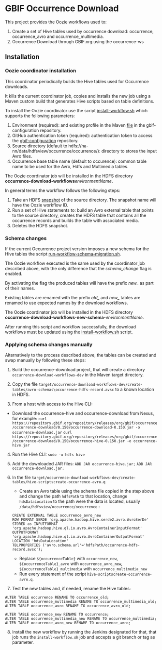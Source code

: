 # GBIF Occurrence Download

This project provides the Oozie workflows used to:

1. Create a set of Hive tables used by occurrence download: occurrence, occurrence_avro and occurrence_multimedia.
2. Occurrence Download through GBIF.org using the occurrence-ws

## Installation

### Oozie coordinator installation

This coordinator periodically builds the Hive tables used for Occurrence downloads.

It kills the current coordinator job, copies and installs the new job using a Maven custom build that generates Hive scripts based on table definitions.

To install the Oozie coordinator use the script [install-workflow.sh](install-workflow.sh) which supports the following parameters:

1. Environment (required): and existing profile in the Maven [file](https://github.com/gbif/gbif-configuration/blob/master/occurrence-download/profiles.xml) in the gbif-configuration repository.
2. GitHub authentication token (required): authentication token to access the [gbif-configuration](https://github.com/gbif/gbif-configuration/) repository.
3. Source directory (default to hdfs://ha-nn/data/hdfsview/occurrence/occurrence/): directory to stores the input Avro files.
4. Occurrence base table name (default to occurence): common table name to be used for the Avro, Hdfs and Multimedia tables.

The Oozie coordinator job will be installed in the HDFS directory __occurrence-download-workflows__*environmentName*.

In general terms the workflow follows the following steps:

1. Take an HDFS [snapshot](https://hadoop.apache.org/docs/r2.4.1/hadoop-project-dist/hadoop-hdfs/HdfsSnapshots.html) of the source directory. The snapshot name will have the Oozie workflow ID.
2. Run a set of Hive statements to: build an Avro external table that points to the source directory, creates the HDFS table that contains all the occurrence records and builds the table with associated media.
3. Deletes the HDFS snapshot.


### Schema changes

If the current Occurrence project version imposes a new schema for the Hive tables the script [run-workflow-schema-migration.sh](run-workflow-schema-migration.sh).

The Oozie workflow executed is the same used by the coordinator job described above, with the only difference that the *schema_change* flag is enabled.

By activating the flag the produced tables will have the prefix *new_* as part of their names.

Existing tables are renamed with the prefix *old_* and *new_* tables are renamed to use expected names by the download workflows.

The Oozie coordinator job will be installed in the HDFS directory __occurrence-download-workflows-new-schema-__*environmentName*.

After running this script and workflow successfully, the download workflows must be updated using the [install-workflow.sh](install-workflow.sh) script.

### Applying schema changes manually
Alternatively to the process described above, the tables can be created and swap manually by following these steps:

1. Build the occurrence-download project, that will create a directory `occurrence-download-workflows-dev` in the Maven target directory.

2. Copy the file `target/occurrence-download-workflows-dev/create-tables/avro-schemas\occurrence-hdfs-record.avsc` to a known location in HDFS.

3. From a host with access to the Hive CLI:
  - Download the occurrence-hive and occurrence-download from Nexus, for example:
    `curl https://repository.gbif.org/repository/releases/org/gbif/occurrence/occurrence-download/0.150/occurrence-download-0.150.jar -o occurrence-download.jar`
    `curl https://repository.gbif.org/repository/releases/org/gbif/occurrence/occurrence-download/0.150/occurrence-hive-0.150.jar -o occurrence-hive.jar`

4. Run the Hive CLI: `sudo -u hdfs hive`

5. Add the downloaded JAR files:
   `ADD JAR occurrence-hive.jar;`
   `ADD JAR occurrence-download.jar;`

6. In the file `target/occurrence-download-workflows-dev/create-tables/hive-scriptscreate-occurrence-avro.q`

   - Create an Avro table using the schema file copied in the step above and change the path `hdfsPath` to that location, change  `hdsDataLocation` to the path were the data is located, usually `/data/hdfsview/occurrence/occurrence` :
   ```
   CREATE EXTERNAL TABLE occurrence_avro_new
   ROW FORMAT SERDE 'org.apache.hadoop.hive.serde2.avro.AvroSerDe'
   STORED as INPUTFORMAT 'org.apache.hadoop.hive.ql.io.avro.AvroContainerInputFormat'
   OUTPUTFORMAT 'org.apache.hadoop.hive.ql.io.avro.AvroContainerOutputFormat'
   LOCATION 'hdsDataLocation'
   TBLPROPERTIES ('avro.schema.url'='hdfsPath/occurrence-hdfs-record.avsc');
   ```
   - Replace `${occurrenceTable}` with `occurrence_new`, `${occurrenceTable}_avro` with `occurrence_avro_new`, `${occurrenceTable}_multimedia` with `occurrence_multimedia_new`
   - Run every statement of the script `hive-scriptscreate-occurrence-avro.q`.
7. Test the new tables and, if needed, rename the Hive tables:
```
ALTER TABLE occurrence RENAME TO occurrence_old;
ALTER TABLE occurrence_multimedia RENAME TO occurrence_multimedia_old;
ALTER TABLE occurrence_avro RENAME TO occurrence_avro_old;

ALTER TABLE occurrence_new RENAME TO occurrence;
ALTER TABLE occurrence_multimedia_new RENAME TO occurrence_multimedia;
ALTER TABLE occurrence_avro_new RENAME TO occurrence_avro;
```
8. Install the new workflow by running the Jenkins designated for that, that job runs the `install-workflow.sh` job and accepts a git branch or tag as parameter.

